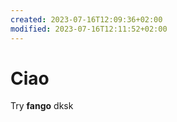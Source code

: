 ```yaml
---
created: 2023-07-16T12:09:36+02:00
modified: 2023-07-16T12:11:52+02:00
---
```


# Ciao

Try **fango** dksk
